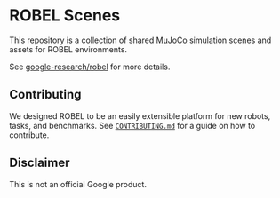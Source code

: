 # ROBEL Scenes

This repository is a collection of shared [MuJoCo](http://www.mujoco.org/)
simulation scenes and assets for ROBEL environments.

See [google-research/robel](https://github.com/google-research/robel) for more
details.

## Contributing

We designed ROBEL to be an easily extensible platform for new robots, tasks, and
benchmarks. See [`CONTRIBUTING.md`](CONTRIBUTING.md) for a guide
on how to contribute.

## Disclaimer

This is not an official Google product.
